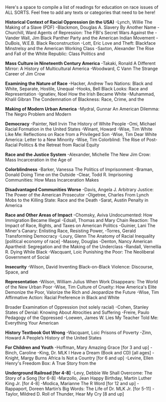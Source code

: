 Here's a space to compile a list of readings for education on race issues of ALL SORTS. Feel free to add any texts or categories that need to be here!

**Historical Context of Racial Oppression (in the USA)**
-Lynch, Willie                The Making of a Slave (PDF)
-Blackmon, Douglas A.            Slavery By Another Name
-Churchill, Ward                      Agents of Repression: The FBI's Secret Wars Against the
-Vander Wall, Jim                    Black Panther Party and the American Indian Movement
-DuBois, W.E.B.                      Black Reconstruction
-Lott, Eric                                 Love and Theft: Blackface Minstrelsy and the American Working Class
-Saxton, Alexander                  The Rise and Fall of the White Republic: Class Politics and

**Mass Culture in Nineteenth Century America**
-Takaki, Ronald                        A Different Mirror: A History of Multicultural America
-Woodward, C Vann               The Strange Career of Jim Crow
 
**Examining the Nature of Race**
-Hacker, Andrew                     Two Nations: Black and White, Separate, Hostile, Unequal
-Hooks, Bell                             Black Looks: Race and Representation
-Ignatiev, Noel                                     How the Irish Became White
-Muhammad, Khalil Gibran     The Condemnation of Blackness: Race, Crime, and the

**Making of Modern Urban America**
-Mydral, Gunnar                      An American Dilemma: The Negro Problem and Modern

**Democracy**
-Painter, Nell Irvin                   The History of White People
-Omi, Michael                          Racial Formation in the United States
-Winant, Howard
-Wise, Tim                                White Like Me: Reflections on Race from a Privileged Son
-Wise, Tim                                Dear White America: Letter to a New Minority
-Wise, Tim                                Colorblind: The Rise of Post-Racial Politics & the Retreat from Racial Equity
 
**Race and the Justice System**
-Alexander, Michelle                The New Jim Crow: Mass Incarceration in the Age of

**Colorblindness**
-Barker, Vanessa                      The Politics of Imprisonment
-Braman, Donald                      Doing Time on the Outside
-Clear, Todd R.                            Imprisoning Communities: How Mass Incarceration Makes

**Disadvantaged Communities Worse**
-Davis, Angela J.                      Arbitrary Justice: The Power of the American Prosecutor
-Olgetree, Charles                    From Lynch Mobs to the Killing State: Race and the Death
-Sarat, Austin                           Penalty in America
 
**Race and Other Areas of Impact**
-Chomsky, Aviva                     Undocumented: How Immigration Became Illegal
-Edsall, Thomas and Mary       Chain Reaction: The Impact of Race, Rights, and Taxes on American Politics
-Guinier, Lani                           The Miner's Canary: Enlisting Race, Resisting Power, 
-Torres, Gerald                         Transforming Democracy
-Loury, Glenn                           The Anatomy of Racial Inequality [political economy of race]
-Massey, Douglas -Denton, Nancy         American Apartheid: Segregation and the Making of the Underclass
-Randall, Vernellia R.              Dying While Black
-Wacquant, Loic                       Punishing the Poor: The Neoliberal Government of Social

**Insecurity**
-Wilson, David                         Inventing Black-on-Black Violence: Discourse, Space, and

**Representation**
-Wilson, William Julius     When Work Disappears: The World of the New Urban Poor
-Wise, Tim                                Culture of Cruelty: How America's Elite Demonize the Poor, Valorize the Rich and Jeopardize the Future
-Wise, Tim                                Affirmative Action: Racial Preference in Black and White
 
Broader Examination of Oppression (not solely racial)
-Cohen, Stanley                        States of Denial: Knowing About Atrocities and Suffering
-Freire, Paulo                            Pedagogy of the Oppressed
-Loewen, James W.                  Lies My Teacher Told Me: Everything Your American

**History Textbook Got Wrong**
-Wacquant, Loic                       Prisons of Poverty
-Zinn, Howard                         A People’s History of the United States
 
**For Children and Youth**
-Hoffman, Mary                       Amazing Grace [for 3 and up]
-Binch, Caroline
-King, Dr. MLK                       I Have a Dream (Book and CD) [all ages]
-Knight, Margy Burns              Africa Is Not a Country [for 6 and up]
-Levine, Ellen                           Henry's Freedom Box: A True Story from the

**Underground Railroad [for 4-8]**
-Levy, Debbie                          We Shall Overcome: The Story of a Song [for 6-8]
-Marzollo, Jean                         Happy Birthday, Martin Luther King Jr. [for 4-8]
-Modica, Marianne                   The R Word [for 12 and up]
-Rappaport, Doreen                  Martin’s Big Words: The Life of Dr. MLK Jr. [for 5-11]
-Taylor, Mildred D.                  Roll of Thunder, Hear My Cry [8 and up]
